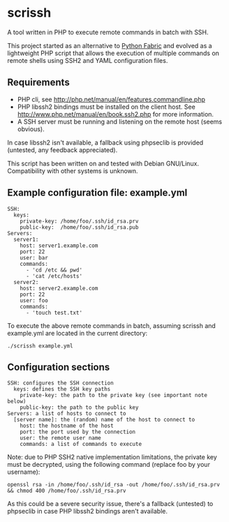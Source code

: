 scrissh
=======

A tool written in PHP to execute remote commands in batch with SSH.

This project started as an alternative to [Python Fabric](http://docs.fabfile.org/)
and evolved as a lightweight PHP script that allows the execution of multiple commands
on remote shells using SSH2 and YAML configuration files.

Requirements
------------

* PHP cli, see http://php.net/manual/en/features.commandline.php
* PHP libssh2 bindings must be installed on the client host.
See http://www.php.net/manual/en/book.ssh2.php for more information.
* A SSH server must be running and listening on the remote host (seems obvious).

In case libssh2 isn't available, a fallback using phpseclib is provided
(untested, any feedback appreciated).

This script has been written on and tested with Debian GNU/Linux.
Compatibility with other systems is unknown.

Example configuration file: example.yml
---------------------------------------

    SSH:
      keys:
        private-key: /home/foo/.ssh/id_rsa.prv
        public-key:  /home/foo/.ssh/id_rsa.pub
    Servers:
      server1:
        host: server1.example.com
        port: 22
        user: bar
        commands:
          - 'cd /etc && pwd'
          - 'cat /etc/hosts'
      server2:
        host: server2.example.com
        port: 22
        user: foo
        commands:
          - 'touch test.txt'

To execute the above remote commands in batch,
assuming scrissh and example.yml are located in the current directory:

`./scrissh example.yml`

Configuration sections
----------------------

    SSH: configures the SSH connection
      keys: defines the SSH key paths
        private-key: the path to the private key (see important note below)
        public-key: the path to the public key
    Servers: a list of hosts to connect to
      [server name]: the (random) name of the host to connect to
        host: the hostname of the host
        port: the port used by the connection
        user: the remote user name
        commands: a list of commands to execute

Note: due to PHP SSH2 native implementation limitations, the private key
must be decrypted, using the following command (replace foo by your username):

`openssl rsa -in /home/foo/.ssh/id_rsa -out /home/foo/.ssh/id_rsa.prv && chmod 400 /home/foo/.ssh/id_rsa.prv`

As this could be a severe security issue, there's a fallback (untested) to phpseclib
in case PHP libssh2 bindings aren't available.
